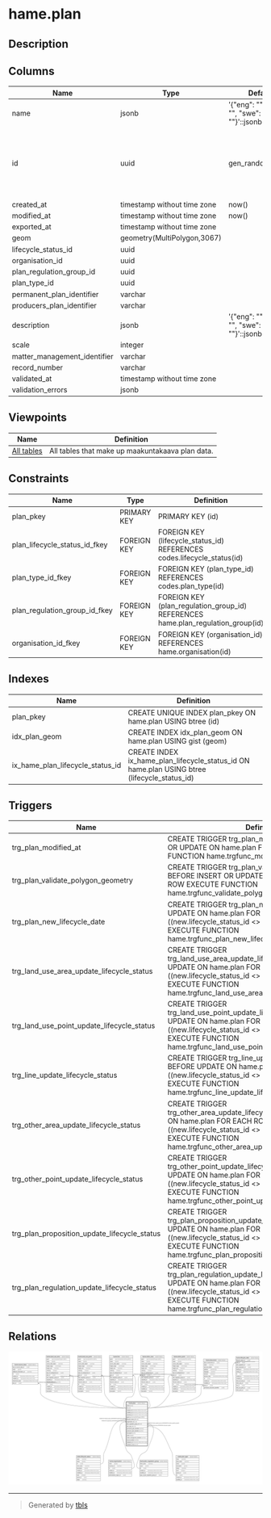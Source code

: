 # hame.plan

## Description

## Columns

| Name | Type | Default | Nullable | Children | Parents | Comment |
| ---- | ---- | ------- | -------- | -------- | ------- | ------- |
| name | jsonb | '{"eng": "", "fin": "", "swe": ""}'::jsonb | false |  |  |  |
| id | uuid | gen_random_uuid() | false | [hame.source_data](hame.source_data.md) [hame.land_use_area](hame.land_use_area.md) [hame.land_use_point](hame.land_use_point.md) [hame.line](hame.line.md) [hame.other_area](hame.other_area.md) [hame.other_point](hame.other_point.md) [hame.document](hame.document.md) [hame.lifecycle_date](hame.lifecycle_date.md) |  |  |
| created_at | timestamp without time zone | now() | false |  |  |  |
| modified_at | timestamp without time zone | now() | false |  |  |  |
| exported_at | timestamp without time zone |  | true |  |  |  |
| geom | geometry(MultiPolygon,3067) |  | false |  |  |  |
| lifecycle_status_id | uuid |  | false |  | [codes.lifecycle_status](codes.lifecycle_status.md) |  |
| organisation_id | uuid |  | false |  | [hame.organisation](hame.organisation.md) |  |
| plan_regulation_group_id | uuid |  | true |  | [hame.plan_regulation_group](hame.plan_regulation_group.md) |  |
| plan_type_id | uuid |  | false |  | [codes.plan_type](codes.plan_type.md) |  |
| permanent_plan_identifier | varchar |  | true |  |  |  |
| producers_plan_identifier | varchar |  | true |  |  |  |
| description | jsonb | '{"eng": "", "fin": "", "swe": ""}'::jsonb | false |  |  |  |
| scale | integer |  | true |  |  |  |
| matter_management_identifier | varchar |  | true |  |  |  |
| record_number | varchar |  | true |  |  |  |
| validated_at | timestamp without time zone |  | true |  |  |  |
| validation_errors | jsonb |  | true |  |  |  |

## Viewpoints

| Name | Definition |
| ---- | ---------- |
| [All tables](viewpoint-0.md) | All tables that make up maakuntakaava plan data. |

## Constraints

| Name | Type | Definition |
| ---- | ---- | ---------- |
| plan_pkey | PRIMARY KEY | PRIMARY KEY (id) |
| plan_lifecycle_status_id_fkey | FOREIGN KEY | FOREIGN KEY (lifecycle_status_id) REFERENCES codes.lifecycle_status(id) |
| plan_type_id_fkey | FOREIGN KEY | FOREIGN KEY (plan_type_id) REFERENCES codes.plan_type(id) |
| plan_regulation_group_id_fkey | FOREIGN KEY | FOREIGN KEY (plan_regulation_group_id) REFERENCES hame.plan_regulation_group(id) |
| organisation_id_fkey | FOREIGN KEY | FOREIGN KEY (organisation_id) REFERENCES hame.organisation(id) |

## Indexes

| Name | Definition |
| ---- | ---------- |
| plan_pkey | CREATE UNIQUE INDEX plan_pkey ON hame.plan USING btree (id) |
| idx_plan_geom | CREATE INDEX idx_plan_geom ON hame.plan USING gist (geom) |
| ix_hame_plan_lifecycle_status_id | CREATE INDEX ix_hame_plan_lifecycle_status_id ON hame.plan USING btree (lifecycle_status_id) |

## Triggers

| Name | Definition |
| ---- | ---------- |
| trg_plan_modified_at | CREATE TRIGGER trg_plan_modified_at BEFORE INSERT OR UPDATE ON hame.plan FOR EACH ROW EXECUTE FUNCTION hame.trgfunc_modified_at() |
| trg_plan_validate_polygon_geometry | CREATE TRIGGER trg_plan_validate_polygon_geometry BEFORE INSERT OR UPDATE ON hame.plan FOR EACH ROW EXECUTE FUNCTION hame.trgfunc_validate_polygon_geometry() |
| trg_plan_new_lifecycle_date | CREATE TRIGGER trg_plan_new_lifecycle_date BEFORE UPDATE ON hame.plan FOR EACH ROW WHEN ((new.lifecycle_status_id <> old.lifecycle_status_id)) EXECUTE FUNCTION hame.trgfunc_plan_new_lifecycle_date() |
| trg_land_use_area_update_lifecycle_status | CREATE TRIGGER trg_land_use_area_update_lifecycle_status BEFORE UPDATE ON hame.plan FOR EACH ROW WHEN ((new.lifecycle_status_id <> old.lifecycle_status_id)) EXECUTE FUNCTION hame.trgfunc_land_use_area_update_lifecycle_status() |
| trg_land_use_point_update_lifecycle_status | CREATE TRIGGER trg_land_use_point_update_lifecycle_status BEFORE UPDATE ON hame.plan FOR EACH ROW WHEN ((new.lifecycle_status_id <> old.lifecycle_status_id)) EXECUTE FUNCTION hame.trgfunc_land_use_point_update_lifecycle_status() |
| trg_line_update_lifecycle_status | CREATE TRIGGER trg_line_update_lifecycle_status BEFORE UPDATE ON hame.plan FOR EACH ROW WHEN ((new.lifecycle_status_id <> old.lifecycle_status_id)) EXECUTE FUNCTION hame.trgfunc_line_update_lifecycle_status() |
| trg_other_area_update_lifecycle_status | CREATE TRIGGER trg_other_area_update_lifecycle_status BEFORE UPDATE ON hame.plan FOR EACH ROW WHEN ((new.lifecycle_status_id <> old.lifecycle_status_id)) EXECUTE FUNCTION hame.trgfunc_other_area_update_lifecycle_status() |
| trg_other_point_update_lifecycle_status | CREATE TRIGGER trg_other_point_update_lifecycle_status BEFORE UPDATE ON hame.plan FOR EACH ROW WHEN ((new.lifecycle_status_id <> old.lifecycle_status_id)) EXECUTE FUNCTION hame.trgfunc_other_point_update_lifecycle_status() |
| trg_plan_proposition_update_lifecycle_status | CREATE TRIGGER trg_plan_proposition_update_lifecycle_status BEFORE UPDATE ON hame.plan FOR EACH ROW WHEN ((new.lifecycle_status_id <> old.lifecycle_status_id)) EXECUTE FUNCTION hame.trgfunc_plan_proposition_update_lifecycle_status() |
| trg_plan_regulation_update_lifecycle_status | CREATE TRIGGER trg_plan_regulation_update_lifecycle_status BEFORE UPDATE ON hame.plan FOR EACH ROW WHEN ((new.lifecycle_status_id <> old.lifecycle_status_id)) EXECUTE FUNCTION hame.trgfunc_plan_regulation_update_lifecycle_status() |

## Relations

![er](hame.plan.svg)

---

> Generated by [tbls](https://github.com/k1LoW/tbls)
